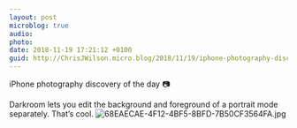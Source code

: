 ```yaml
---
layout: post
microblog: true
audio: 
photo: 
date: 2018-11-19 17:21:12 +0100
guid: http://ChrisJWilson.micro.blog/2018/11/19/iphone-photography-discovery.html
---
```

iPhone photography discovery of the day 📷 

Darkroom lets you edit the background and foreground of a portrait mode separately. That’s cool. 
![68EAECAE-4F12-4BF5-8BFD-7B50CF3564FA.jpg](http://chrisjwilson.me/uploads/2018/fa2b1a9018.jpg)

